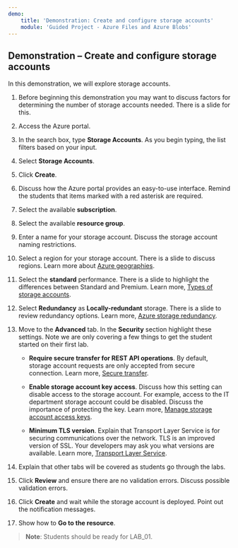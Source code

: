 ```yaml
---
demo:
    title: 'Demonstration: Create and configure storage accounts'
    module: 'Guided Project - Azure Files and Azure Blobs'
---
```

## Demonstration – Create and configure storage accounts

In this demonstration, we will explore storage accounts.

1. Before beginning this demonstration you may want to discuss factors for determining the number of storage accounts needed. There is a slide for this. 

1. Access the Azure portal.

1. In the search box, type **Storage Accounts**. As you begin typing, the list filters based on your input.

1. Select **Storage Accounts**.

1. Click **Create**.

1. Discuss how the Azure portal provides an easy-to-use interface. Remind the students that items marked with a red asterisk are required.

1. Select the available **subscription**.

1. Select the available **resource group**.

1. Enter a name for your storage account. Discuss the storage account naming restrictions.

1. Select a region for your storage account. There is a slide to discuss regions. Learn more about [Azure geographies](https://azure.microsoft.com/explore/global-infrastructure/geographies/).

1. Select the **standard** performance. There is a slide to highlight the differences between Standard and Premium. Learn more, [Types of storage accounts](https://learn.microsoft.com/azure/storage/common/storage-account-overview).

1. Select **Redundancy** as **Locally-redundant** storage. There is a slide to review redundancy options. Learn more, [Azure storage redundancy](https://docs.microsoft.com/azure/storage/common/storage-redundancy).

1. Move to the **Advanced** tab. In the **Security** section highlight these settings. Note we are only covering a few things to get the student started on their first lab. 

    - **Require secure transfer for REST API operations**. By default, storage account requests are only accepted from secure connection. Learn more, [Secure transfer](https://learn.microsoft.com/azure/storage/common/storage-require-secure-transfer).

    - **Enable storage account key access**. Discuss how this setting can disable access to the storage account. For example, access to the IT department storage account could be disabled. Discuss the importance of protecting the key. Learn more, [Manage storage account access keys](https://learn.microsoft.com/azure/storage/common/storage-account-keys-manage?tabs=azure-portal).

    - **Minimum TLS version**. Explain that Transport Layer Service is for securing communications over the network. TLS is an improved version of SSL. Your developers may ask you what versions are available. Learn more, [Transport Layer Service](https://learn.microsoft.com/azure/storage/common/transport-layer-security-configure-minimum-version).

1. Explain that other tabs will be covered as students go through the labs.

1. Click **Review** and ensure there are no validation errors. Discuss possible validation errors. 

1. Click **Create** and wait while the storage account is deployed. Point out the notification messages.

1. Show how to **Go to the resource**. 

>**Note**: Students should be ready for LAB_01.

